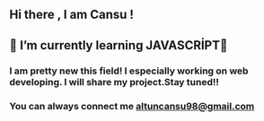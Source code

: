 ## Hi there , I am Cansu  !


## 🧡 I’m currently learning JAVASCRİPT🙌
### I am pretty new this field! I especially working on web developing. I will share my project.Stay tuned!!
### You can always connect me altuncansu98@gmail.com
